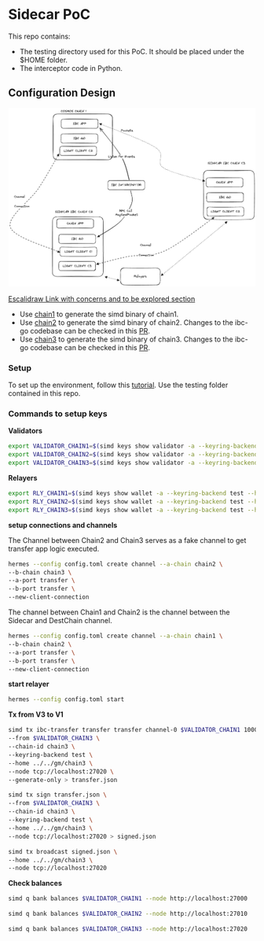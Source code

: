 # Sidecar PoC

This repo contains:

- The testing directory used for this PoC. It should be placed under the $HOME folder.
- The interceptor code in Python.

## Configuration Design

![Image](PoC_Config.png)

[Escalidraw Link with concerns and to be explored section](https://excalidraw.com/#json=ZxCorhZ4nBLodIXdPbkM2,9eIqVWDonmtmA3PGFucmXA)

- Use [chain1](https://github.com/sangier-ibc-playground/ibc-go/tree/main) to generate the simd binary of chain1.
- Use [chain2](https://github.com/sangier-ibc-playground/ibc-go/tree/stefano/async-send-packet-ibc-go) to generate the simd binary of chain2. Changes to the ibc-go codebase can be checked in this [PR](https://github.com/sangier-ibc-playground/ibc-go/pull/1).
- Use [chain3](https://github.com/sangier-ibc-playground/ibc-go/tree/stefano/async-send-packet-tranfer-app) to generate the simd binary of chain3. Changes to the ibc-go codebase can be checked in this [PR](https://github.com/sangier-ibc-playground/ibc-go/pull/2).

### Setup

To set up the environment, follow this [tutorial](https://github.com/cosmos/ibc-go/blob/aad87e25c17697af23b1b227b0de3de4ee9d3a27/docs/tutorials/02-channel-upgrades/01-intro.md). Use the testing folder contained in this repo.

### Commands to setup keys

**Validators**

```bash
export VALIDATOR_CHAIN1=$(simd keys show validator -a --keyring-backend test --home ../../gm/chain1) && echo $VALIDATOR_CHAIN1;
export VALIDATOR_CHAIN2=$(simd keys show validator -a --keyring-backend test --home ../../gm/chain2) && echo $VALIDATOR_CHAIN2;
export VALIDATOR_CHAIN3=$(simd keys show validator -a --keyring-backend test --home ../../gm/chain3) && echo $VALIDATOR_CHAIN3;
```

**Relayers**

```bash
export RLY_CHAIN1=$(simd keys show wallet -a --keyring-backend test --home ../../gm/chain1) && echo $RLY_CHAIN1;
export RLY_CHAIN2=$(simd keys show wallet -a --keyring-backend test --home ../../gm/chain2) && echo $RLY_CHAIN2;
export RLY_CHAIN3=$(simd keys show wallet -a --keyring-backend test --home ../../gm/chain3) && echo $RLY_CHAIN3;

```

**setup connections and channels**

The Channel between Chain2 and Chain3 serves as a fake channel to get transfer app logic executed.

```bash
hermes --config config.toml create channel --a-chain chain2 \
--b-chain chain3 \
--a-port transfer \
--b-port transfer \
--new-client-connection
```

The channel between Chain1 and Chain2 is the channel between the Sidecar and DestChain channel.

```bash
hermes --config config.toml create channel --a-chain chain1 \
--b-chain chain2 \
--a-port transfer \
--b-port transfer \
--new-client-connection
```

**start relayer** 

```bash
hermes --config config.toml start
```

**Tx from V3 to V1**

```bash
simd tx ibc-transfer transfer transfer channel-0 $VALIDATOR_CHAIN1 100000samoleans \
--from $VALIDATOR_CHAIN3 \
--chain-id chain3 \
--keyring-backend test \
--home ../../gm/chain3 \
--node tcp://localhost:27020 \
--generate-only > transfer.json
```

```bash
simd tx sign transfer.json \
--from $VALIDATOR_CHAIN3 \
--chain-id chain3 \
--keyring-backend test \
--home ../../gm/chain3 \
--node tcp://localhost:27020 > signed.json
```

```bash
simd tx broadcast signed.json \
--home ../../gm/chain3 \
--node tcp://localhost:27020
```

**Check balances**

```bash
simd q bank balances $VALIDATOR_CHAIN1 --node http://localhost:27000
```

```bash
simd q bank balances $VALIDATOR_CHAIN2 --node http://localhost:27010
```

```bash
simd q bank balances $VALIDATOR_CHAIN3 --node http://localhost:27020
```